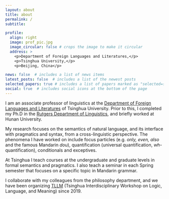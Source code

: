 ```yaml
---
layout: about
title: about
permalink: /
subtitle: 

profile:
  align: right
  image: prof_pic.jpg
  image_circular: false # crops the image to make it circular
  address: >
    <p>Department of Foreign Languages and Literatures,</p>
    <p>Tsinghua University,</p>
    <p>Beijing, China</p>

news: false  # includes a list of news items
latest_posts: false  # includes a list of the newest posts
selected_papers: true # includes a list of papers marked as "selected={true}"
social: true  # includes social icons at the bottom of the page
---
```


I am an associate professor of linguistics at the [Department of Foreign Languages and Literatures](https://www.dfll.tsinghua.edu.cn/index.htm) of Tsinghua University.  Prior to this, I completed my Ph.D in the [Rutgers Department of Linguistics](https://ling.rutgers.edu), and briefly worked at Hunan University. 

My research focuses on the  semantics of natural language, and its interface with pragmatics and syntax, from a cross-linguistic perspective. The phenomena I have worked on include focus particles (e.g. *only, even, also* and the famous Mandarin *dou*), quantification (universal quantification, *wh*-quantification), conditionals and exceptives. 

At Tsinghua I teach courses at the undergraduate and graduate levels in formal semantics and  pragmatics. I also teach a seminar in each Spring semester that focuses on a specific topic in Mandarin grammar.

I collaborate with my colleagues from the  philosophy department, and we have been organizing [TLLM](http://tsinghualogic.net/JRC/tllm/) (Tsinghua Interdisciplinary Workshop on Logic, Language, and Meaning) since 2019.
